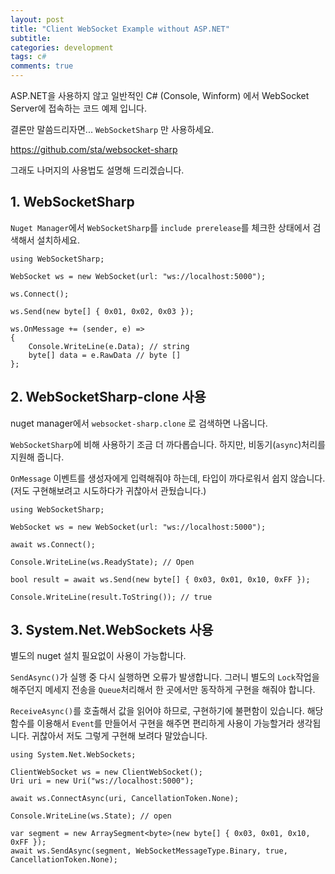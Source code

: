 ```yaml
---
layout: post
title: "Client WebSocket Example without ASP.NET"
subtitle:  
categories: development
tags: c#
comments: true
---
```


ASP.NET을 사용하지 않고 일반적인 C# (Console, Winform) 에서 WebSocket Server에 접속하는 코드 예제 입니다.

결론만 말씀드리자면... `WebSocketSharp` 만 사용하세요.

<https://github.com/sta/websocket-sharp>

그래도 나머지의 사용법도 설명해 드리겠습니다.

## 1. WebSocketSharp

`Nuget Manager`에서 `WebSocketSharp`를 `include prerelease`를 체크한 상태에서 검색해서 설치하세요.

```CSharp
using WebSocketSharp;

WebSocket ws = new WebSocket(url: "ws://localhost:5000");

ws.Connect();

ws.Send(new byte[] { 0x01, 0x02, 0x03 });

ws.OnMessage += (sender, e) =>
{
    Console.WriteLine(e.Data); // string
    byte[] data = e.RawData // byte []
};
```

## 2. WebSocketSharp-clone 사용

nuget manager에서 `websocket-sharp.clone` 로 검색하면 나옵니다.

`WebSocketSharp`에 비해 사용하기 조금 더 까다롭습니다.
하지만, 비동기(`async`)처리를 지원해 줍니다.

`OnMessage` 이벤트를 생성자에게 입력해줘야 하는데, 타입이 까다로워서 쉽지 않습니다.
(저도 구현해보려고 시도하다가 귀찮아서 관뒀습니다.)

```CSharp
using WebSocketSharp;

WebSocket ws = new WebSocket(url: "ws://localhost:5000");

await ws.Connect();

Console.WriteLine(ws.ReadyState); // Open

bool result = await ws.Send(new byte[] { 0x03, 0x01, 0x10, 0xFF });

Console.WriteLine(result.ToString()); // true
```

## 3. System.Net.WebSockets 사용

별도의 nuget 설치 필요없이 사용이 가능합니다.

`SendAsync()`가 실행 중 다시 실행하면 오류가 발생합니다.
그러니 별도의 `Lock`작업을 해주던지 메세지 전송을 `Queue`처리해서 한 곳에서만 동작하게 구현을 해줘야 합니다.

`ReceiveAsync()`를 호출해서 값을 읽어야 하므로, 구현하기에 불편함이 있습니다.
해당 함수를 이용해서 `Event`를 만들어서 구현을 해주면 편리하게 사용이 가능할거라 생각됩니다.
귀찮아서 저도 그렇게 구현해 보려다 말았습니다.

```CSharp
using System.Net.WebSockets;

ClientWebSocket ws = new ClientWebSocket();
Uri uri = new Uri("ws://localhost:5000");

await ws.ConnectAsync(uri, CancellationToken.None);

Console.WriteLine(ws.State); // open

var segment = new ArraySegment<byte>(new byte[] { 0x03, 0x01, 0x10, 0xFF });
await ws.SendAsync(segment, WebSocketMessageType.Binary, true, CancellationToken.None);
```
